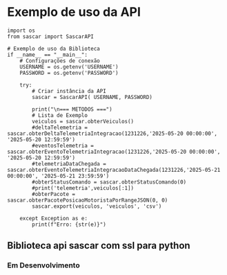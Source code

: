 # Exemplo de uso da API


    import os
    from sascar import SascarAPI

    # Exemplo de uso da Biblioteca
    if __name__ == "__main__":
        # Configurações de conexão
        USERNAME = os.getenv('USERNAME')
        PASSWORD = os.getenv('PASSWORD')
        
        try:
            # Criar instância da API
            sascar = SascarAPI( USERNAME, PASSWORD)
            
            print("\n=== METODOS ===")
            # Lista de Exemplo
            veiculos = sascar.obterVeiculos()
            #deltaTelemetria = sascar.obterDeltaTelemetriaIntegracao(1231226,'2025-05-20 00:00:00', '2025-05-20 12:59:59')
            #eventosTelemetria = sascar.obterEventoTelemetriaIntegracao(1231226,'2025-05-20 00:00:00', '2025-05-20 12:59:59')
            #telemetriaDataChegada = sascar.obterEventoTelemetriaIntegracaoDataChegada(1231226,'2025-05-21 00:00:00', '2025-05-21 23:59:59')
            #obterStatusComando = sascar.obterStatusComando(0)
            #print('telemetria',veiculos[:1])
            #obterPacote = sascar.obterPacotePosicaoMotoristaPorRangeJSON(0, 0)
            sascar.export(veiculos, 'veiculos', 'csv')
            
        except Exception as e:
            print(f"Erro: {str(e)}")

## Biblioteca api sascar com ssl para python

### Em Desenvolvimento
